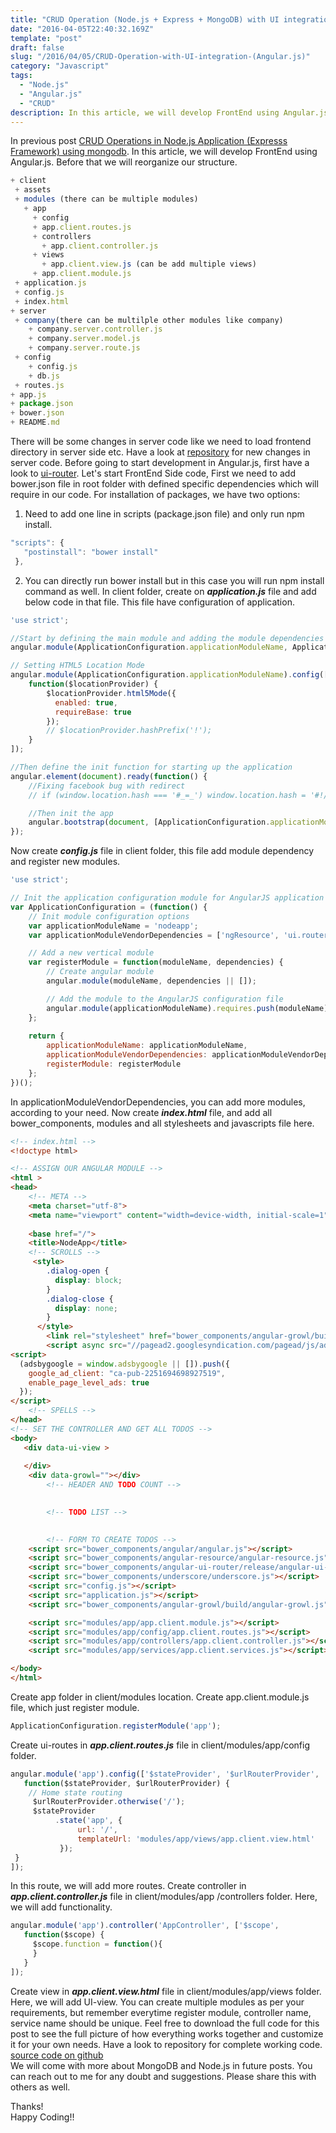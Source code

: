 ```yaml
---
title: "CRUD Operation (Node.js + Express + MongoDB) with UI integration (Angular.js)"
date: "2016-04-05T22:40:32.169Z"
template: "post"
draft: false
slug: "/2016/04/05/CRUD-Operation-with-UI-integration-(Angular.js)"
category: "Javascript"
tags:
  - "Node.js"
  - "Angular.js"
  - "CRUD"
description: In this article, we will develop FrontEnd using Angular.js. Before that we will reorganize our structure...
---
```


In previous post [CRUD Operations in Node.js Application (Expresss Framework) using mongodb](http://thepandeysoni.org/2016/03/05/CRUD-operations-in-node.js-application-(expresss=framework)-using-mongodb/). In this article, we will develop FrontEnd using Angular.js. Before that we will reorganize our structure.

```js
+ client
 + assets
 + modules (there can be multiple modules)
   + app
     + config
     + app.client.routes.js
     + controllers
       + app.client.controller.js
     + views
       + app.client.view.js (can be add multiple views)
     + app.client.module.js
 + application.js
 + config.js
 + index.html
+ server
 + company(there can be multilple other modules like company)
    + company.server.controller.js
    + company.server.model.js
    + company.server.route.js
 + config
    + config.js
    + db.js
 + routes.js
+ app.js
+ package.json
+ bower.json
+ README.md
```

There will be some changes in server code like we need to load frontend directory in server side etc. Have a look at [repository](https://github.com/pandeysoni/nodeAngularApp) for new changes in server code. Before going to start development in Angular.js, first have a look to [ui-router](https://github.com/angular-ui/ui-router/wiki). Let's start FrontEnd Side code, First we need to add bower.json file in root folder with defined specific dependencies which will require in our code. For installation of packages, we have two options:

1. Need to add one line in scripts (package.json file) and only run npm install.

```js
"scripts": {
   "postinstall": "bower install"
 },
```
2. You can directly run bower install but in this case you will run npm install command as well.
In client folder, create on **_application.js_** file and add below code in that file. This file have configuration of application.

```js
'use strict';

//Start by defining the main module and adding the module dependencies
angular.module(ApplicationConfiguration.applicationModuleName, ApplicationConfiguration.applicationModuleVendorDependencies);

// Setting HTML5 Location Mode
angular.module(ApplicationConfiguration.applicationModuleName).config(['$locationProvider',
	function($locationProvider) {
		$locationProvider.html5Mode({
		  enabled: true,
		  requireBase: true
		});
		// $locationProvider.hashPrefix('!');
	}
]);

//Then define the init function for starting up the application
angular.element(document).ready(function() {
	//Fixing facebook bug with redirect
	// if (window.location.hash === '#_=_') window.location.hash = '#!/';

	//Then init the app
	angular.bootstrap(document, [ApplicationConfiguration.applicationModuleName]);
});
```
Now create **_config.js_** file in client folder, this file add module dependency and register new modules.

```js
'use strict';

// Init the application configuration module for AngularJS application
var ApplicationConfiguration = (function() {
	// Init module configuration options
	var applicationModuleName = 'nodeapp';
	var applicationModuleVendorDependencies = ['ngResource', 'ui.router',  'angular-growl'];

	// Add a new vertical module
	var registerModule = function(moduleName, dependencies) {
		// Create angular module
		angular.module(moduleName, dependencies || []);

		// Add the module to the AngularJS configuration file
		angular.module(applicationModuleName).requires.push(moduleName);
	};
	
	return {
		applicationModuleName: applicationModuleName,
		applicationModuleVendorDependencies: applicationModuleVendorDependencies,
		registerModule: registerModule
	};
})();
```
In applicationModuleVendorDependencies, you can add more modules, according to your need. Now create **_index.html_** file, and add all bower_components, modules and all stylesheets and javascripts file here.

```html
<!-- index.html -->
<!doctype html>

<!-- ASSIGN OUR ANGULAR MODULE -->
<html >
<head>
    <!-- META -->
    <meta charset="utf-8">
    <meta name="viewport" content="width=device-width, initial-scale=1"><!-- Optimize mobile viewport -->
    
    <base href="/">
    <title>NodeApp</title>
    <!-- SCROLLS -->
     <style>
        .dialog-open {
          display: block;
        }
        .dialog-close {
          display: none;
        }
      </style>
        <link rel="stylesheet" href="bower_components/angular-growl/build/angular-growl.min.css">
        <script async src="//pagead2.googlesyndication.com/pagead/js/adsbygoogle.js"></script>
<script>
  (adsbygoogle = window.adsbygoogle || []).push({
    google_ad_client: "ca-pub-2251694698927519",
    enable_page_level_ads: true
  });
</script>
    <!-- SPELLS -->
</head>
<!-- SET THE CONTROLLER AND GET ALL TODOS -->
<body>
   <div data-ui-view >
       
   </div>
    <div data-growl=""></div>
        <!-- HEADER AND TODO COUNT -->
      

        <!-- TODO LIST -->
      

        <!-- FORM TO CREATE TODOS -->
    <script src="bower_components/angular/angular.js"></script>
    <script src="bower_components/angular-resource/angular-resource.js"></script>
    <script src="bower_components/angular-ui-router/release/angular-ui-router.js"></script> 
    <script src="bower_components/underscore/underscore.js"></script>
    <script src="config.js"></script>
    <script src="application.js"></script>  
    <script src="bower_components/angular-growl/build/angular-growl.js"></script>

    <script src="modules/app/app.client.module.js"></script>
    <script src="modules/app/config/app.client.routes.js"></script>
    <script src="modules/app/controllers/app.client.controller.js"></script>
    <script src="modules/app/services/app.client.services.js"></script>

</body>
</html>
```
Create app folder in client/modules location. Create app.client.module.js file, which just register module.

```js
ApplicationConfiguration.registerModule('app');
```
Create ui-routes in **_app.client.routes.js_** file in client/modules/app/config folder.

```js
angular.module('app').config(['$stateProvider', '$urlRouterProvider', 
   function($stateProvider, $urlRouterProvider) {
    // Home state routing
     $urlRouterProvider.otherwise('/');
     $stateProvider
          .state('app', {
               url: '/',
               templateUrl: 'modules/app/views/app.client.view.html'
           });
 }
]);
```
In this route, we will add more routes.
Create controller in **_app.client.controller.js_** file in client/modules/app /controllers folder. Here, we will add functionality.

```js
angular.module('app').controller('AppController', ['$scope',
   function($scope) {
     $scope.function = function(){
     }
   }
]);
```
Create view in **_app.client.view.html_** file in client/modules/app/views folder. Here, we will add UI-view. You can create multiple modules as per your requirements, but remember everytime register module, controller name, service name should be unique.
Feel free to download the full code for this post to see the full picture of how everything works together and customize it for your own needs. Have a look to repository for complete working code.
[source code on github](https://github.com/pandeysoni/nodeAngularApp)  
We will come with more about MongoDB and Node.js in future posts.
You can reach out to me for any doubt and suggestions. Please share this with others as well.

Thanks!  
Happy Coding!!